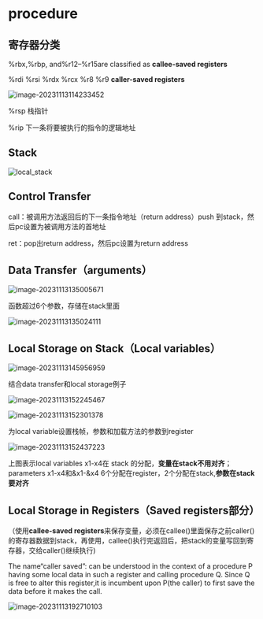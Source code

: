 # procedure

## 寄存器分类

 %rbx,%rbp, and%r12–%r15are classified as **callee-saved registers**

%rdi  %rsi  %rdx  %rcx    %r8 %r9   **caller-saved registers**

![image-20231113114233452](assets/procedure/image-20231113114233452.png)

%rsp 栈指针

%rip 下一条将要被执行的指令的逻辑地址

## Stack

![local_stack](assets/procedure/local_stack.png)

## Control Transfer

call：被调用方法返回后的下一条指令地址（return address）push 到stack，然后pc设置为被调用方法的首地址

ret：pop出return address，然后pc设置为return address

## Data Transfer（arguments）

![image-20231113135005671](assets/procedure/image-20231113135005671.png)

函数超过6个参数，存储在stack里面

![image-20231113135024111](assets/procedure/image-20231113135024111.png)

## Local Storage on Stack（Local variables）



![image-20231113145956959](assets/procedure/image-20231113145956959.png)

结合data transfer和local storage例子

![image-20231113152245467](assets/procedure/image-20231113152245467.png)

![image-20231113152301378](assets/procedure/image-20231113152301378.png)

为local variable设置栈帧，参数和加载方法的参数到register



![image-20231113152437223](assets/procedure/image-20231113152437223.png)

上图表示local variables x1-x4在 stack 的分配，**变量在stack不用对齐**； parameters x1-x4和&x1-&x4 6个分配在register，2个分配在stack,**参数在stack要对齐**

## Local Storage in Registers（Saved registers部分）

（使用**callee-saved registers**来保存变量，必须在callee()里面保存之前caller()的寄存器数据到stack，再使用，callee()执行完返回后，把stack的变量写回到寄存器，交给caller()继续执行)



The name“caller saved”: can be understood in the context of a procedure P having some local data in such a register and calling procedure Q. Since Q is free to alter this register,it is incumbent upon P(the caller) to first save the data before it makes the call.



![image-20231113192710103](assets/procedure/image-20231113192710103.png)

